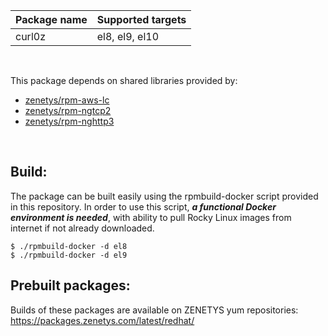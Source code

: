 | <nobr>Package name</nobr> | <nobr>Supported targets</nobr> |
| :--- | :--- |
| curl0z | <nobr>el8, el9, el10</nobr> |
<br/>

This package depends on shared libraries provided by:

* [zenetys/rpm-aws-lc](https://github.com/zenetys/rpm-aws-lc)
* [zenetys/rpm-ngtcp2](https://github.com/zenetys/rpm-ngtcp2)
* [zenetys/rpm-nghttp3](https://github.com/zenetys/rpm-nghttp3)
<br/>

## Build:

The package can be built easily using the rpmbuild-docker script provided
in this repository. In order to use this script, _**a functional Docker
environment is needed**_, with ability to pull Rocky Linux images from
internet if not already downloaded.

```
$ ./rpmbuild-docker -d el8
$ ./rpmbuild-docker -d el9
```

## Prebuilt packages:

Builds of these packages are available on ZENETYS yum repositories:<br/>
https://packages.zenetys.com/latest/redhat/
